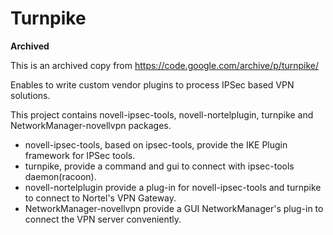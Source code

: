 # Turnpike

**Archived**

This is an archived copy from https://code.google.com/archive/p/turnpike/

Enables to write custom vendor plugins to process IPSec based VPN solutions.

This project contains novell-ipsec-tools, novell-nortelplugin, turnpike and NetworkManager-novellvpn packages.

* novell-ipsec-tools, based on ipsec-tools, provide the IKE Plugin framework for IPSec tools.
* turnpike, provide a command and gui to connect with ipsec-tools daemon(racoon).
* novell-nortelplugin provide a plug-in for novell-ipsec-tools and turnpike to connect to Nortel's VPN Gateway.
* NetworkManager-novellvpn provide a GUI NetworkManager's plug-in to connect the VPN server conveniently.
